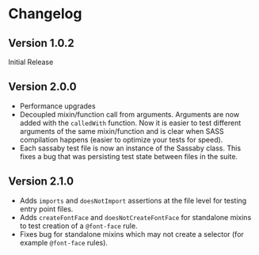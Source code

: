 # Changelog

## Version 1.0.2
Initial Release

## Version 2.0.0

* Performance upgrades
* Decoupled mixin/function call from arguments. Arguments are now added with the `calledWith` function. Now it is easier to test different arguments of the same mixin/function and is clear when SASS compilation happens (easier to optimize your tests for speed).
* Each sassaby test file is now an instance of the Sassaby class. This fixes a bug that was persisting test state between files in the suite.

## Version 2.1.0

* Adds `imports` and `doesNotImport` assertions at the file level for testing entry point files.
* Adds `createFontFace` and `doesNotCreateFontFace` for standalone mixins to test creation of a `@font-face` rule.
* Fixes bug for standalone mixins which may not create a selector (for example `@font-face` rules).
